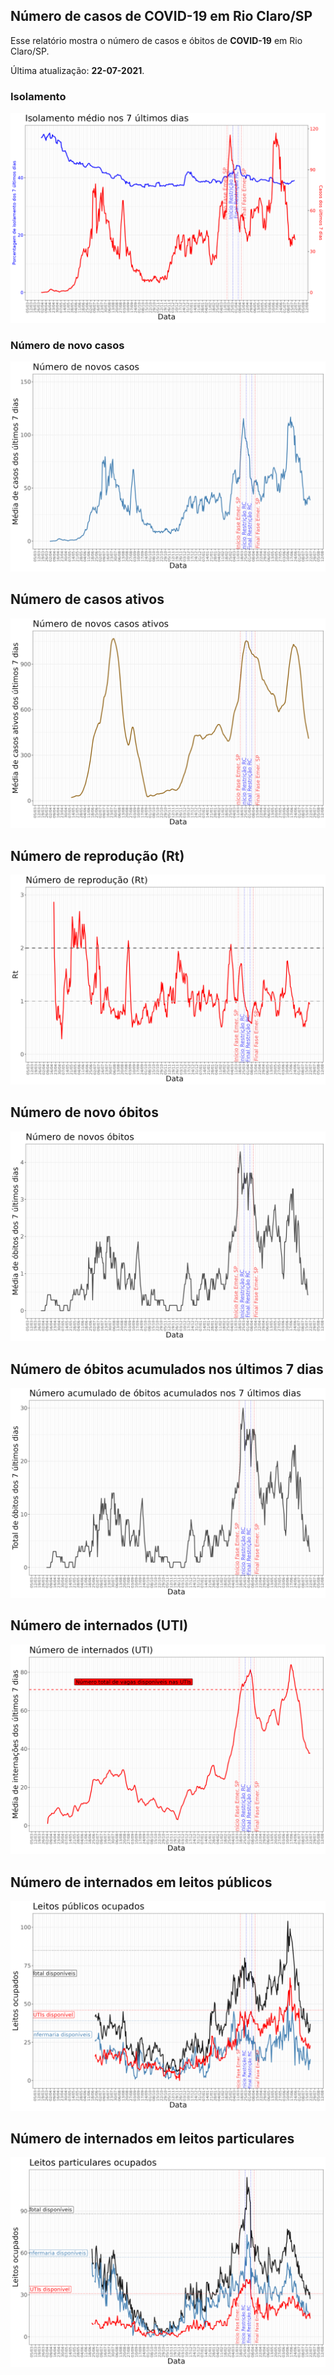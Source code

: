 ## Número de casos de COVID-19 em Rio Claro/SP

Esse relatório mostra o número de casos e óbitos de **COVID-19** em Rio Claro/SP.

Última atualização: **22-07-2021**.

### Isolamento

![](fig_isolamento.png)

### Número de novo casos

![](fig_casos.png)

## Número de casos ativos

![](fig_casos_ativos.png)

## Número de reprodução (Rt)

![](fig_rt.png)

## Número de novo óbitos

![](fig_obitos.png)

## Número de óbitos acumulados nos últimos 7 dias

![](fig_obitos_total.png)

## Número de internados (UTI)

![](fig_inter_uti.png)

## Número de internados  em leitos públicos

![](fig_inter_pub.png)

## Número de internados  em leitos particulares

![](fig_inter_pri.png)

